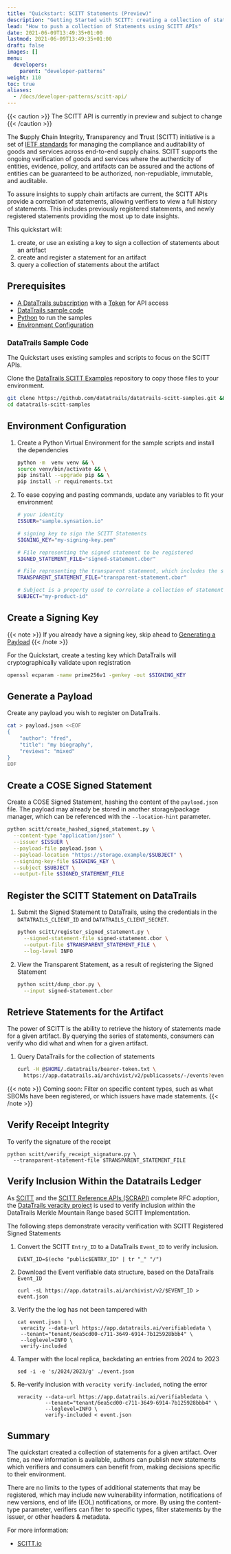 ```yaml
---
title: "Quickstart: SCITT Statements (Preview)"
description: "Getting Started with SCITT: creating a collection of statements  (Preview)"
lead: "How to push a collection of Statements using SCITT APIs"
date: 2021-06-09T13:49:35+01:00
lastmod: 2021-06-09T13:49:35+01:00
draft: false
images: []
menu:
  developers:
    parent: "developer-patterns"
weight: 110
toc: true
aliases: 
  - /docs/developer-patterns/scitt-api/
---
```


{{< caution >}}
The SCITT API is currently in preview and subject to change
{{< /caution >}}

The **S**upply **C**hain **I**ntegrity, **T**ransparency and **T**rust (SCITT) initiative is a set of [IETF standards](https://datatracker.ietf.org/group/scitt/documents/) for managing the compliance and auditability of goods and services across end-to-end supply chains.
SCITT supports the ongoing verification of goods and services where the authenticity of entities, evidence, policy, and artifacts can be assured and the actions of entities can be guaranteed to be authorized, non-repudiable, immutable, and auditable.

To assure insights to supply chain artifacts are current, the SCITT APIs provide a correlation of statements, allowing verifiers to view a full history of statements.
This includes previously registered statements, and newly registered statements providing the most up to date insights.

This quickstart will:

1. create, or use an existing a key to sign a collection of statements about an artifact
1. create and register a statement for an artifact
1. query a collection of statements about the artifact

## Prerequisites

- [A DataTrails subscription](https://app.datatrails.ai/signup) with a [Token](/developers/developer-patterns/getting-access-tokens-using-app-registrations) for API access
- [DataTrails sample code](#datatrails-sample-code)
- [Python](https://www.python.org/downloads/) to run the samples
- [Environment Configuration](#environment-configuration)

### DataTrails Sample Code

The Quickstart uses existing samples and scripts to focus on the SCITT APIs.

Clone the [DataTrails SCITT Examples](https://github.com/datatrails/datatrails-scitt-samples) repository to copy those files to your environment.

  ```bash
  git clone https://github.com/datatrails/datatrails-scitt-samples.git && \
  cd datatrails-scitt-samples
  ```

## Environment Configuration

1. Create a Python Virtual Environment for the sample scripts and install the dependencies

    ```bash
    python -m  venv venv && \
    source venv/bin/activate && \
    pip install --upgrade pip && \
    pip install -r requirements.txt
    ```

1. To ease copying and pasting commands, update any variables to fit your environment

    ```bash
    # your identity
    ISSUER="sample.synsation.io"

    # signing key to sign the SCITT Statements
    SIGNING_KEY="my-signing-key.pem"

    # File representing the signed statement to be registered
    SIGNED_STATEMENT_FILE="signed-statement.cbor"

    # File representing the transparent statement, which includes the signed statement and the registration receipt
    TRANSPARENT_STATEMENT_FILE="transparent-statement.cbor"

    # Subject is a property used to correlate a collection of statements about an artifact
    SUBJECT="my-product-id"
    ```

## Create a Signing Key

{{< note >}}
If you already have a signing key, skip ahead to [Generating a Payload](#generating-a-payload)
{{< /note >}}

For the Quickstart, create a testing key which DataTrails will cryptographically validate upon registration

  ```bash
  openssl ecparam -name prime256v1 -genkey -out $SIGNING_KEY
  ```

## Generate a Payload

Create any payload you wish to register on DataTrails.

```bash
cat > payload.json <<EOF
{
    "author": "fred",
    "title": "my biography",
    "reviews": "mixed"
}
EOF
```

## Create a COSE Signed Statement

Create a COSE Signed Statement, hashing the content of the `payload.json` file.
The payload may already be stored in another storage/package manager, which can be referenced with the `--location-hint` parameter.

```bash
python scitt/create_hashed_signed_statement.py \
  --content-type "application/json" \
  --issuer $ISSUER \
  --payload-file payload.json \
  --payload-location "https://storage.example/$SUBJECT" \
  --signing-key-file $SIGNING_KEY \
  --subject $SUBJECT \
  --output-file $SIGNED_STATEMENT_FILE
```

## Register the SCITT Statement on DataTrails

1. Submit the Signed Statement to DataTrails, using the credentials in the `DATATRAILS_CLIENT_ID` and `DATATRAILS_CLIENT_SECRET`.

    ```bash
    python scitt/register_signed_statement.py \
      --signed-statement-file signed-statement.cbor \
      --output-file $TRANSPARENT_STATEMENT_FILE \
      --log-level INFO
    ```

1. View the Transparent Statement, as a result of registering the Signed Statement

    ```bash
    python scitt/dump_cbor.py \
      --input signed-statement.cbor
    ```

## Retrieve Statements for the Artifact

The power of SCITT is the ability to retrieve the history of statements made for a given artifact.
By querying the series of statements, consumers can verify who did what and when for a given artifact.

1. Query DataTrails for the collection of statements

    ```bash
    curl -H @$HOME/.datatrails/bearer-token.txt \
      https://app.datatrails.ai/archivist/v2/publicassets/-/events?event_attributes.subject=$SUBJECT | jq
    ```

{{< note >}}
Coming soon: Filter on specific content types, such as what SBOMs have been registered, or which issuers have made statements.
{{< /note >}}

## Verify Receipt Integrity

To verify the signature of the receipt

```console
python scitt/verify_receipt_signature.py \
  --transparent-statement-file $TRANSPARENT_STATEMENT_FILE
```

## Verify Inclusion Within the Datatrails Ledger

As [SCITT](https://datatracker.ietf.org/wg/scitt/about/) and the [SCITT Reference APIs (SCRAPI)](https://datatracker.ietf.org/doc/draft-ietf-scitt-scrapi/) complete RFC adoption, the [DataTrails veracity project](https://github.com/datatrails/veracity) is used to verify inclusion within the DataTrails Merkle Mountain Range based SCITT Implementation.

The following steps demonstrate veracity verification with SCITT Registered Signed Statements

1. Convert the SCITT `Entry_ID` to a DataTrails `Event_ID` to verify inclusion.

   ```console
   EVENT_ID=$(echo "public$ENTRY_ID" | tr "_" "/")
   ```

1. Download the Event verifiable data structure, based on the DataTrails `Event_ID`

   ```console
   curl -sL https://app.datatrails.ai/archivist/v2/$EVENT_ID > event.json
   ```

1. Verify the the log has not been tampered with

   ```console
   cat event.json | \
    veracity --data-url https://app.datatrails.ai/verifiabledata \
    --tenant="tenant/6ea5cd00-c711-3649-6914-7b125928bbb4" \
    --loglevel=INFO \
    verify-included
   ```

1. Tamper with the local replica, backdating an entries from 2024 to 2023

    ```console
    sed -i -e 's/2024/2023/g' ./event.json
    ```

1. Re-verify inclusion with `veracity verify-included`, noting the error

    ```console
    veracity --data-url https://app.datatrails.ai/verifiabledata \
             --tenant="tenant/6ea5cd00-c711-3649-6914-7b125928bbb4" \
             --loglevel=INFO \
             verify-included < event.json
    ```

## Summary

The quickstart created a collection of statements for a given artifact.
Over time, as new information is available, authors can publish new statements which verifiers and consumers can benefit from, making decisions specific to their environment.

There are no limits to the types of additional statements that may be registered, which may include new vulnerability information, notifications of new versions, end of life (EOL) notifications, or more.
By using the content-type parameter, verifiers can filter to specific types, filter statements by the issuer, or other headers & metadata.

For more information:

<!-- - [DataTrails SCITT API Reference](TBD) -->
- [SCITT.io](SCITT.io)

